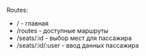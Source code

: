 Routes: 
- / - главная 
- /routes - доступные маршруты  
- /seats/:id - выбор мест для пассажира
- /seats/:id/:user - ввод данных пассажира
